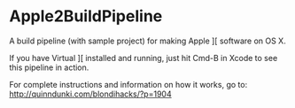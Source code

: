 Apple2BuildPipeline
===================

A build pipeline (with sample project) for making Apple ][ software on OS X.

If you have Virtual ][ installed and running, just hit Cmd-B in Xcode to see this pipeline in action.

For complete instructions and information on how it works, go to:
http://quinndunki.com/blondihacks/?p=1904
